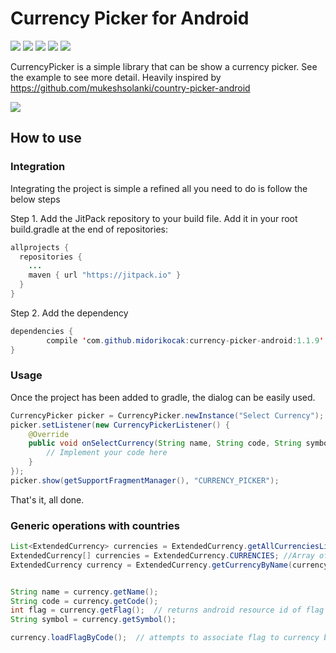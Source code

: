 

# Currency Picker for Android



[![](https://img.shields.io/badge/API-9%2B-blue.svg?style=flat)](https://android-arsenal.com/api?level=9) [![](https://jitpack.io/v/midorikocak/currency-picker-android.svg)](https://jitpack.io/#midorikocak/currencypicker-android) [![](https://img.shields.io/badge/Android%20Arsenal-Currency%20Picker-brightgreen.svg?style=flat)](http://android-arsenal.com/details/3/3561) [![](https://travis-ci.org/midorikocak/currency-picker-android.svg?branch=master)](https://travis-ci.org/midorikocak/currency-picker-android) [![](https://img.shields.io/badge/paypal-donate-yellow.svg)](https://www.paypal.me/midorikocak)

CurrencyPicker is a simple library that can be show a currency picker. See the example to see more detail. Heavily inspired by https://github.com/mukeshsolanki/country-picker-android

![](https://raw.githubusercontent.com/midorikocak/currency-picker-android/master/screenshot.png)

## How to use

### Integration

Integrating the project is simple a refined all you need to do is follow the below steps

Step 1\. Add the JitPack repository to your build file. Add it in your root build.gradle at the end of repositories:

```java
allprojects {
  repositories {
    ...
    maven { url "https://jitpack.io" }
  }
}
```

Step 2\. Add the dependency

```java
dependencies {
        compile 'com.github.midorikocak:currency-picker-android:1.1.9'
}
```

### Usage

Once the project has been added to gradle, the dialog can be easily used.

```java
CurrencyPicker picker = CurrencyPicker.newInstance("Select Currency");  // dialog title
picker.setListener(new CurrencyPickerListener() {
    @Override
    public void onSelectCurrency(String name, String code, String symbol, int flagDrawableResID) {
        // Implement your code here
    }
});
picker.show(getSupportFragmentManager(), "CURRENCY_PICKER");
```

That's it, all done.

### Generic operations with countries

```java
List<ExtendedCurrency> currencies = ExtendedCurrency.getAllCurrenciesList(); //List of all currencies
ExtendedCurrency[] currencies = ExtendedCurrency.CURRENCIES; //Array of all currencies
ExtendedCurrency currency = ExtendedCurrency.getCurrencyByName(currencyName); //Get currency by its name


String name = currency.getName();
String code = currency.getCode();
int flag = currency.getFlag();  // returns android resource id of flag or -1, if none is associated
String symbol = currency.getSymbol();

currency.loadFlagByCode();  // attempts to associate flag to currency based on its ISO code. Used if you create your own instance of Currency.class
```
